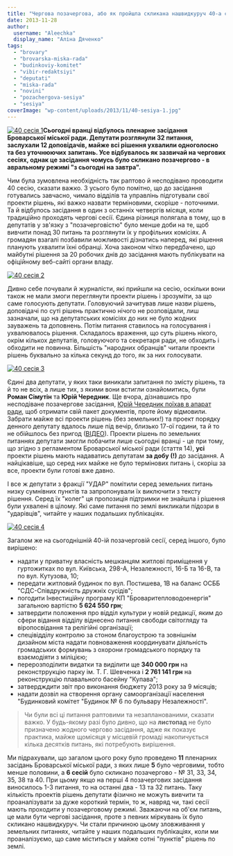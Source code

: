 ```yaml
---
title: "Чергова позачергова, або як пройшла скликана нашвидкуруч 40-а сесія Броварської міської ради"
date: 2013-11-28
author: 
  username: "Aleechka"
  display_name: "Аліна Дяченко"
tags: 
  - "brovary"
  - "brovarska-miska-rada"
  - "budinkoviy-komitet"
  - "vibir-redaktsiyi"
  - "deputati"
  - "miska-rada"
  - "novini"
  - "pozachergova-sesiya"
  - "sesiya"
coverImage: "wp-content/uploads/2013/11/40-sesiya-1.jpg"
---
```


[![40 сесія 1](https://mpz.brovary.org/wp-content/uploads/2013/11/40-sesiya-1.jpg)](https://mpz.brovary.org/wp-content/uploads/2013/11/40-sesiya-1.jpg)**Сьогодні вранці відбулось пленарне засідання Броварської міської ради. Депутати розглянули 32 питання, заслухали 12 доповідачів, майже всі рішення ухвалили одноголосно та без уточнюючих запитань. Усе відбувалось як зазвичай на чергових сесіях, однак це засідання чомусь було скликано позачергово - в авральному режимі "з сьогодні на завтра".**

Чим була зумовлена необхідність так раптово й несподівано проводити 40 сесію, сказати важко. З усього було помітно, що до засідання готувались завчасно, чимало відділів та управлінь підготували свої проекти рішень, які важко назвати терміновими, скоріше - поточними. Та й відбулось засідання в один з останніх четвергів місяця, коли традиційно проходять чергові сесії. Єдина різниця полягала в тому, що в депутатів у зв'язку з "позачерговістю" було менше доби на те, щоб вивчити понад 30 питань та розглянути їх у профільних комісіях. А громадян взагалі позбавили можливості дізнатись наперед, які рішення планують ухвалити їхні обранці. Хоча законом чітко передбачено, що майбутні рішення за 20 робочих днів до засідання мають публікувати на офіційному веб-сайті органи владу.

[![40 сесія 2](https://mpz.brovary.org/wp-content/uploads/2013/11/40-sesiya-2.jpg)](https://mpz.brovary.org/wp-content/uploads/2013/11/40-sesiya-2.jpg)

Дивно себе почували й журналісти, які прийшли на сесію, оскільки вони також не мали змоги переглянути проекти рішень і зрозуміти, за що саме голосують депутати. Головуючий зачитував лише назви рішень, доповідачі по суті рішень практично нічого не розповідали, лиш зазначали, що на депутатських комісіях до них не було жодних зауважень та доповнень. Потім питання ставилось на голосування і ухвалювалось рішення. Складалось враження, що суть рішень нікого, окрім кількох депутатів, головуючого та секретаря ради, не обходить і обходити не повинна. Більшість "народних обранців" читали проекти рішень буквально за кілька секунд до того, як за них голосувати.

[![40 сесія 3](https://mpz.brovary.org/wp-content/uploads/2013/11/40-sesiya-3.jpg)](https://mpz.brovary.org/wp-content/uploads/2013/11/40-sesiya-3.jpg)

Єдині два депутати, у яких таки виникали запитання по змісту рішень, та й то не всіх, а лише тих, з якими вони встигли ознайомитись, були **Роман Сімутін** та **Юрій Чередник**. Ще вчора, дізнавшись про несподіване позачергове засідання, [Юрій Чередник поїхав в апарат ради](https://mpz.brovary.org/zavtra-vrantsi-brovarskih-deputativ-sklikayut-na-pozachergovu-sesiyu-poryadok-denniy-dosi-ne-vidomiy/), щоб отримати свій пакет документів, проте йому відмовили. Забрати майже всі проекти рішень (без земельних!) та проект порядку денного депутату вдалось лише під вечір, близько 17-ої години, та й то не обійшлось без пригод ([ВІДЕО](https://mpz.brovary.org/sapozhko-na-zavtra-sklikaye-pozachergovu-sesiyu/)). Проекти рішень по земельних питаннях депутати змогли побачити лише сьогодні вранці - це при тому, що згідно з регламентом Броварської міської ради (стаття 14), **усі** проекти рішень мають надаватись депутатам **за добу (!)** до засідання. А найцікавіше, що серед них майже не було термінових питань і, скоріш за все, проекти були готові вже давно.

І все ж депутати з фракції "УДАР" помітили серед земельних питань низку сумнівних пунктів та запропонували їх виключити з тексту рішення. Серед їх "колег" ця пропозиція підтримки не знайшла і рішення були ухвалені в цілому. Які саме питання по землі викликали підозри в "ударівців", читайте у наших подальших публікаціях.

[![40 сесія 4](https://mpz.brovary.org/wp-content/uploads/2013/11/40-sesiya-4.jpg)](https://mpz.brovary.org/wp-content/uploads/2013/11/40-sesiya-4.jpg)

Загалом же на сьогоднішній 40-ій позачерговій сесії, серед іншого, було вирішено:

- надати у приватну власність мешканцям житлові приміщення у гуртожитках по вул. Київська, 298-А, Незалежності, 16-Б та 16-В, та по вул. Кутузова, 10;
- передати житловий будинок по вул. Постишева, 1В на баланс ОСББ "СДС-Співдружність дружніх сусідів";
- погодити Інвестиційну програму КП "Броваритепловодоенергія" загальною вартістю **5 624 550 грн**;
- затвердити положення про відділ культури у новій редакції, яким до сфери відання відділу віднесено питання свободи світогляду та віропосвідання та релігійні організації;
- спецівідділу контролю за стоном благоустрою та зовнішнім дизайном міста надати повноваження координувати діяльність громадських формувань з охорони громадського порядку та взаємодіяти з міліцією;
- перерозподілити видатки та виділити ще **340 000 грн** на реконстррукцію парку ім. Т. Г. Шевченка і **2 761 141 грн** на реконструкцію плавального басейну "Купава";
- затвердждити звіт про виконання бюджету 2013 року за 9 місяців;
- надати дозвіл на створення органу самоорганізації населення "Будинковий комітет "Будинок № 6 по бульвару Незалежності".

> Чи були всі ці питання раптовими та незапланованими, сказати важко. У будь-якому разі було дивно, що на **листопад** не було призначено жодного чергово засідання, адже як показує практика, майже щомісяця у місцевій громаді накопичується кілька десятків питань, які потребують вирішення.

Ми підрахували, що загалом цього року було проведено **11** пленарних засідань Броварської міської ради, з яких лише **5** було черговими, тобто менше половини, а **6 сесій** було скликано позачергово - № 31, 33, 34, 35, 38 та 40. При цьому якщо на перші 4 позачергових засідання виносилось 1-3 питання, то на останні два - 13 та 32 питань. Таку кількість проектів рішень депутати фізично не можуть вивчити та проаналізувати за дуже короткий термін, то ж, навряд чи, такі сесії мають проходити у позачерговому режимі. Зважаючи на об'єм питань, це мали бути чергові засідання, проте з певних міркувань їх було скликано нашвидкуруч. Чи стали причиною цьому зловживання у земельних питаннях, читайте у наших подальших публікаціях, коли ми проаналізуємо, що саме міститься у майже сотні "пунктів" рішень по землі.
